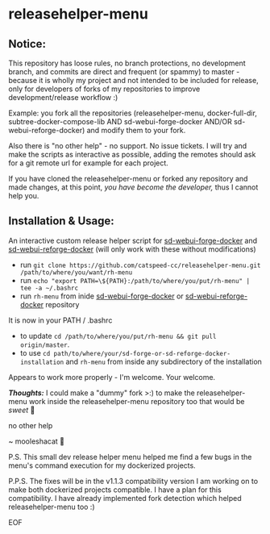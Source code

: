 # releasehelper-menu 

## Notice:
This repository has loose rules, no branch protections, no development branch, and commits are direct and frequent (or spammy) to master - because it is wholly my project and not intended to be included for release, only for developers of forks of my repositories to improve development/release workflow :)

Example: you fork all the repositories (releasehelper-menu, docker-full-dir, subtree-docker-compose-lib AND sd-webui-forge-docker AND/OR sd-webui-reforge-docker) and modify them to your fork.

Also there is "no other help" - no support. No issue tickets. I will try and make the scripts as interactive as possible, adding the remotes should ask for a git remote url for example for each project.

If you have cloned the releasehelper-menu or forked any repository and made changes, at this point, _you have become the developer,_ thus I cannot help you.

## Installation & Usage:

An interactive custom release helper script for [sd-webui-forge-docker](https://github.com/catspeed-cc/sd-webui-forge-docker) and [sd-webui-reforge-docker](https://github.com/catspeed-cc/sd-webui-reforge-docker) (will only work with these without modifications)

- run `git clone https://github.com/catspeed-cc/releasehelper-menu.git /path/to/where/you/want/rh-menu`
- run `echo "export PATH=\${PATH}:/path/to/where/you/put/rh-menu" | tee -a ~/.bashrc`
- run `rh-menu` from inide [sd-webui-forge-docker](https://github.com/catspeed-cc/sd-webui-forge-docker) or [sd-webui-reforge-docker](https://github.com/catspeed-cc/sd-webui-reforge-docker) repository

It is now in your PATH / .bashrc

- to update `cd /path/to/where/you/put/rh-menu && git pull origin/master`.
- to use `cd path/to/where/your/sd-forge-or-sd-reforge-docker-installation` and `rh-menu` from inside any subdirectory of the installation

Appears to work more properly - I'm welcome. Your welcome.

**_Thoughts:_** I could make a "dummy" fork >:) to make the releasehelper-menu work inside the releasehelper-menu repository too that would be _sweet_ 🍻

no other help

~ mooleshacat 🍻

P.S. This small dev release helper menu helped me find a few bugs in the menu's command execution for my dockerized projects.

P.P.S. The fixes will be in the v1.1.3 compatibility version I am working on to make both dockerized projects compatible. I have a plan for this compatibility. I have already implemented fork detection which helped releasehelper-menu too :)

EOF
